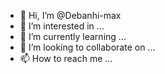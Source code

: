 - 👋 Hi, I’m @Debanhi-max
- 👀 I’m interested in ...
- 🌱 I’m currently learning ...
- 💞️ I’m looking to collaborate on ...
- 📫 How to reach me ...

<!---
Debanhi-max/Debanhi-max is a ✨ special ✨ repository because its `README.md` (this file) appears on your GitHub profile.
You can click the Preview link to take a look at your changes.
-debanhi
